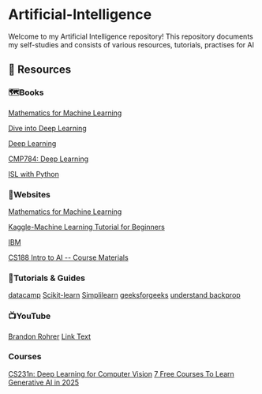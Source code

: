 # Artificial-Intelligence

Welcome to my  Artificial Intelligence repository!
This repository documents my self-studies and consists of various resources, tutorials, practises for AI

## 📌 Resources
### 🗺️Books
[Mathematics for Machine Learning](https://mml-book.github.io/book/mml-book.pdf)

[Dive into Deep Learning](https://d2l.ai/)

[Deep Learning](https://www.deeplearningbook.org/)

[CMP784: Deep Learning](https://web.cs.hacettepe.edu.tr/~erkut/cmp784.f22/lectures.html)

[ISL with Python](https://www.statlearning.com/resources-python)

### 🔗Websites
[Mathematics for Machine Learning](https://mml-book.github.io/)

[Kaggle-Machine Learning Tutorial for Beginners](https://www.kaggle.com/code/kanncaa1/machine-learning-tutorial-for-beginners#DATA-SCIENTIST)

[IBM](https://www.ibm.com/think/topics/supervised-learning)

[CS188 Intro to AI -- Course Materials](https://ai.berkeley.edu/home.html)

### 📝Tutorials & Guides
[datacamp](https://www.datacamp.com/tutorial/category/python)
[Scikit-learn](https://scikit-learn.org/stable/modules/ensemble.html#Extremely%20Randomized%20Trees)
[Simplilearn](https://www.simplilearn.com/tutorials/machine-learning-tutorial)
[geeksforgeeks](https://www.geeksforgeeks.org/machine-learning-projects/)
[understand backprop](https://karpathy.medium.com/yes-you-should-understand-backprop-e2f06eab496b)

### 📺YouTube
[Brandon Rohrer](https://www.youtube.com/@BrandonRohrer/playlists)
[Link Text](URL)

### Courses
[CS231n: Deep Learning for Computer Vision](https://cs231n.stanford.edu/)
[7 Free Courses To Learn Generative AI in 2025](https://www.forbes.com/sites/rachelwells/2024/12/02/7-free-generative-ai-courses-for-2025/)

